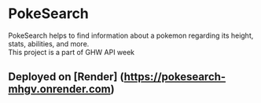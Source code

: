 # PokeSearch

PokeSearch helps to find information about a pokemon regarding its height, stats,  abilities, and more.<br>
This project is a part of GHW API week

## Deployed on [Render] (https://pokesearch-mhgv.onrender.com)

